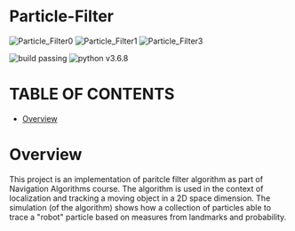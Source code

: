 # Particle-Filter

![Particle_Filter0](https://user-images.githubusercontent.com/46284863/95923871-18bebc80-0dbf-11eb-9c8b-70844a487e15.png)
![Particle_Filter1](https://user-images.githubusercontent.com/46284863/95924013-6a674700-0dbf-11eb-82ae-b97e1f9f66fb.png)
![Particle_Filter3](https://user-images.githubusercontent.com/46284863/95924041-76eb9f80-0dbf-11eb-9ed4-141b9b7774ca.png)

![build passing](https://img.shields.io/badge/build-passing-brightgreen) ![python v3.6.8](https://img.shields.io/badge/python-v3.6.8-blue)

# TABLE OF CONTENTS
* [Overview](#overview)

# Overview
This project is an implementation of paritcle filter algorithm as part of Navigation Algorithms course.
The algorithm is used in the context of localization and tracking a moving object in a 2D space dimension.
The simulation (of the algorithm) shows how a collection of particles able to trace a "robot" particle based on measures from
landmarks and probability.
